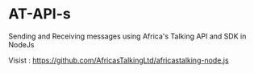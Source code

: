# AT-API-s
Sending and Receiving messages using Africa's Talking API and SDK in NodeJs

Visist : https://github.com/AfricasTalkingLtd/africastalking-node.js


